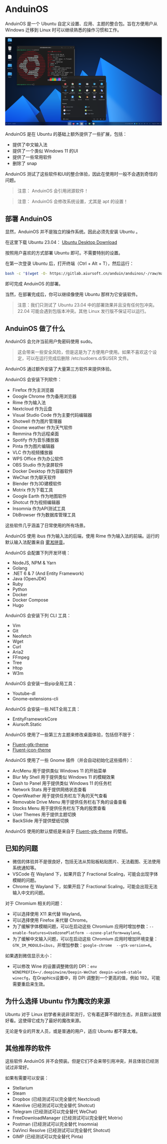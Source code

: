 # AnduinOS

AnduinOS 是一个 Ubuntu 自定义设置、应用、主题的整合包。旨在方便用户从 Windows 迁移到 Linux 时可以继续熟悉的操作习惯和工作。

![Screenshot](./Screenshot/desktop2.png)

AnduinOS 是在 Ubuntu 的基础上额外提供了一些扩展，包括：

* 提供了中文输入法
* 提供了一个类似 Windows 11 的UI
* 提供了一些常用软件
* 删除了 snap

AnduinOS 测试了这些软件和UI的整合体验，因此在使用时一般不会遇到奇怪的问题。

> 注意： AnduinOS 会引用闭源软件！

> 注意： AnduinOS 会修改系统设置，尤其是 apt 的设置！

## 部署 AnduinOS

显然，AnduinOS 并不是独立的操作系统。因此必须先安装 Ubuntu 。

在这里下载 Ubuntu 23.04： [Ubuntu Desktop Download](https://ubuntu.com/download/desktop)

按照用户喜欢的方式部署 Ubuntu 即可。不需要特别的设置。

在第一次登录 Ubuntu 后，打开终端（Ctrl + Alt + T），然后运行：

```bash
bash -c "$(wget -O- https://gitlab.aiursoft.cn/anduin/anduinos/-/raw/master/install.sh)"
```

即可完成 AnduinOS 的部署。

当然，在部署完成后，你可以继续像使用 Ubuntu 那样为它安装软件。

> 注意：我们只测试了 Ubuntu 23.04 中的部署效果并且没有任何包冲突。22.04 可能会遇到包版本冲突。其他 Linux 发行版不保证可以运行。

## AnduinOS 做了什么

AnduinOS 会允许当前用户免密码使用 sudo。

> 这会带来一些安全风险，但是这是为了方便用户使用。如果不喜欢这个设定，可以在运行完成后删除 /etc/sudoers.d/$USER 文件。

AnduinOS 通过额外安装了大量第三方软件来提供体验。

AnduinOS 会安装下列软件：

* Firefox 作为主浏览器
* Google Chrome 作为备用浏览器
* Rime 作为输入法
* Nextcloud 作为云盘
* Visual Studio Code 作为主要代码编辑器
* Shotwell 作为图片管理器
* Gnome weather 作为天气软件
* Remmina 作为远程桌面
* Spotify 作为音乐播放器
* Pinta 作为图片编辑器
* VLC 作为视频播放器
* WPS Office 作为办公软件
* OBS Studio 作为录屏软件
* Docker Desktop 作为容器软件
* WeChat 作为聊天软件
* Blender 作为3D建模软件
* Motrix 作为下载工具
* Google Earth 作为地图软件
* Shotcut 作为视频编辑器
* Insomnia 作为API测试工具
* DbBrowser 作为数据库管理工具

这些软件几乎涵盖了日常使用的所有场景。

AnduinOS 使用 ibus 作为输入法的后端，使用 Rime 作为输入法的前端。运行的默认输入法配置来自 [雾凇拼音](https://github.com/iDvel/rime-ice)。

AnduinOS 会配置下列开发环境：

* NodeJS, NPM & Yarn
* Golang
* .NET 6 & 7 (And Entity Framework)
* Java (OpenJDK)
* Ruby
* Python
* Docker
* Docker Compose
* Hugo

AnduinOS 会安装下列 CLI 工具：

* Vim
* Git
* Neofetch
* Wget
* Curl
* Aria2
* FFmpeg
* Tree
* Htop
* W3m

AnduinOS 会安装一些pip全局工具：

* Youtube-dl
* Gnome-extensions-cli

AnduinOS 会安装一些.NET全局工具：

* EntityFrameworkCore
* Aiursoft.Static

AnduinOS 使用了一些第三方主题来修改桌面体验，包括但不限于：

* [Fluent-gtk-theme](https://github.com/vinceliuice/Fluent-gtk-theme)
* [Fluent-icon-theme](https://github.com/vinceliuice/Fluent-icon-theme)

AnduinOS 使用了一些 Gnome 插件（并会自动初始化这些插件）：

* ArcMenu 用于提供类似 Windows 11 的开始菜单
* Blur My Shell 用于提供类似 Windows 11 的模糊效果
* Dash to Panel 用于提供类似 Windows 11 的任务栏
* Network Stats 用于提供网络状态查看
* OpenWeather 用于提供任务栏左下角的天气查看
* Removable Drive Menu 用于提供任务栏右下角的设备查看
* Stocks Menu 用于提供任务栏左下角的股票查看
* User Themes 用于提供主题切换
* BackSlide 用于提供壁纸切换

AnduinOS 使用的默认壁纸是来自于 [Fluent-gtk-theme](https://github.com/vinceliuice/Fluent-gtk-theme/tree/Wallpaper) 的壁纸。

## 已知的问题

* 微信的体验并不是很良好，包括无法从剪贴板粘贴图片、无法截图、无法使用系统通知等。
* VSCode 在 Wayland 下，如果开启了 Fractional Scaling，可能会出现字体模糊的问题。
* Chrome 在 Wayland 下，如果开启了 Fractional Scaling，可能会出现无法输入中文的问题。

对于 Chromium 相关的问题：

* 可以选择使用 X11 来代替 Wayland。
* 可以选择使用 Firefox 来代替 Chrome。
* 为了缓解字体模糊问题，可以在启动这些 Chromium 应用时增加参数：`--enable-features=UseOzonePlatform --ozone-platform=wayland`。
* 为了缓解中文输入问题，可以在启动这些 Chromium 应用时增加环境变量：`GTK_IM_MODULE=ibus`，并增加参数：`google-chrome  --gtk-version=4`。

如果遇到微信显示太小：

* 可以修改 Wine 的设置调整微信的 DPI：`env WINEPREFIX=~/.deepinwine/Deepin-WeChat deepin-wine6-stable winecfg`，在Graphics设置中，将 DPI 调整到一个更高的值，例如 192。可能需要重启来生效。

## 为什么选择 Ubuntu 作为魔改的来源

Ubuntu 对于 Linux 初学者来说非常流行，它有着还算不错的生态，并且默认就很好看。这使得它成为了最好的魔改来源。

无论是专业的开发人员，或是普通的用户，适应 Ubuntu 都不算太难。

## 其他推荐的软件

这些软件 AnduinOS 并不会预装。但是它们不会来带引用冲突，并且体验已经测试过非常好。

如果有需要可以安装：

* Stellarium
* Steam
* Dropbox (已经测试可以完全替代 Nextcloud)
* Kdenlive (已经测试可以完全替代 Shotcut)
* Telegram (已经测试可以完全替代 WeChat)
* FreeDownloadManager (已经测试可以完全替代 Motrix)
* Postman (已经测试可以完全替代 Insomnia)
* DaVinci Resolve (已经测试可以完全替代 Shotcut)
* GIMP (已经测试可以完全替代 Pinta)
